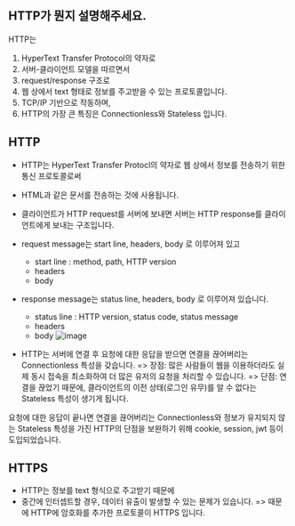 ## HTTP가 뭔지 설명해주세요.
HTTP는 
1. HyperText Transfer Protocol의 약자로
2. 서버-클라이언트 모델을 따르면서
3. request/response 구조로
4. 웹 상에서 text 형태로 정보를 주고받을 수 있는 프로토콜입니다.
5. TCP/IP 기반으로 작동하며,
6. HTTP의 가장 큰 특징은 Connectionless와 Stateless 입니다.


## HTTP
- HTTP는 HyperText Transfer Protocl의 약자로 웹 상에서 정보를 전송하기 위한 통신 프로토콜로써
- HTML과 같은 문서를 전송하는 것에 사용됩니다.
- 클라이언트가 HTTP request를 서버에 보내면 서버는 HTTP response를 클라이언트에게 보내는 구조입니다.
- request message는 start line, headers, body 로 이루어져 있고
  * start line : method, path, HTTP version
  * headers
  * body
- response message는 status line, headers, body 로 이루어져 있습니다.
  * status line : HTTP version, status code, status message
  * headers
  * body
![image](https://github.com/acrnm148/CS_STUDY/assets/67724306/9f17eea7-9a82-49a6-bbee-8d816eb9c639)



- HTTP는 서버에 연결 후 요청에 대한 응답을 받으면 연결을 끊어버리는 Connectionless 특성을 갖습니다.
  => 장점: 많은 사람들이 웹을 이용하더라도 실제 동시 접속을 최소화하여 더 많은 유저의 요청을 처리할 수 있습니다.
  => 단점: 연결을 끊었기 때문에, 클라이언트의 이전 상태(로그인 유무)를 알 수 없다는 Stateless 특성이 생기게 됩니다.

요청에 대한 응답이 끝나면 연결을 끊어버리는 Connectionless와 정보가 유지되지 않는 Stateless 특성을 가진 HTTP의 단점을 보완하기 위해
cookie, session, jwt 등이 도입되었습니다.


## HTTPS
- HTTP는 정보를 text 형식으로 주고받기 때문에
- 중간에 인터셉트할 경우, 데이터 유출이 발생할 수 있는 문제가 있습니다.
=> 때문에 HTTP에 암호화를 추가한 프로토콜이 HTTPS 입니다.

  
